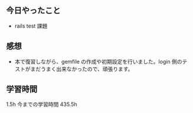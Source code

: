 ## 今日やったこと

- rails test 課題

## 感想

- 本で復習しながら、gemfile の作成や初期設定を行いました。login 側のテストがまだうまく出来なかったので、頑張ります。

## 学習時間

1.5h
今までの学習時間 435.5h
